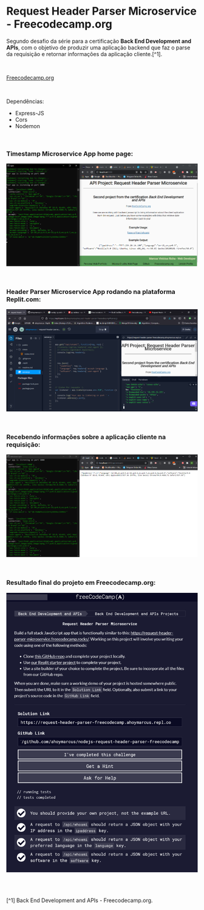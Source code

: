 # Request Header Parser Microservice - Freecodecamp.org


Segundo desafio da série para a certificação **Back End Development and APIs**, com o objetivo de produzir uma aplicação backend que faz o parse da requisição e retornar informações da aplicação cliente.[^1].

<br />

[Freecodecamp.org](https://www.freecodecamp.org/learn/back-end-development-and-apis/)



<br />


Dependências:

- Express-JS
- Cors
- Nodemon




<br />

### Timestamp Microservice App home page:          
![Header Parser Microservice App home page](/public/images/header-parser-microservice-home-page.png)



<br />

### Header Parser Microservice App rodando na plataforma Replit.com:          
![Header Parser Microservice App rodando na plataforma Replit.com](/public/images/header-parser-microservice-rodando-no-Replit.png)



<br />

### Recebendo informações sobre a aplicação cliente na requisição:          
![Recebendo informações sobre a aplicação cliente na requisição](/public/images/recebendo-info-app-cliente-na-requisição.png)




<br />

### Resultado final do projeto em Freecodecamp.org:               
![Resultado final do projeto em Freecodecamp.org](/public/images/header-parser-microservice-freecodecamp.png)



<br />





<br />

[^1] Back End Development and APIs - Freecodecamp.org.






